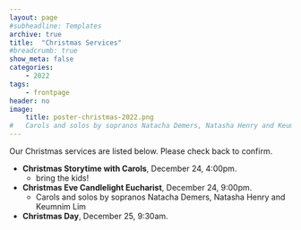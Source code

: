 ```yaml
---
layout: page
#subheadline: Templates
archive: true
title:  "Christmas Services"
#breadcrumb: true
show_meta: false
categories:
    - 2022
tags:
    - frontpage
header: no
image:
    title: poster-christmas-2022.png
#   Carols and solos by sopranos Natacha Demers, Natasha Henry and Keum
---
```

Our Christmas services are listed below.  Please check back to confirm.
* **Christmas Storytime with Carols**, December 24, 4:00pm.
    * bring the kids!
* **Christmas Eve Candlelight Eucharist**, December 24, 9:00pm.
    * Carols and solos by sopranos Natacha Demers, Natasha Henry and Keumnim Lim
* **Christmas Day**, December 25, 9:30am.
